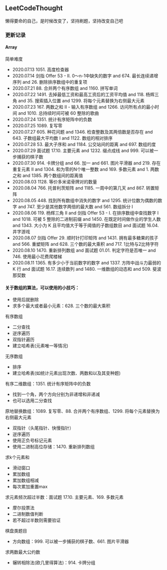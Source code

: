 ## LeetCodeThought

懒得要命的自己，是时候改变了，坚持刷题，坚持改变自己吧

### 更新记录

#### Array

简单难度
+ 2020.07.13 1051. 高度检查器
+ 2020.07.14 剑指 Offer 53 - II. 0～n-1中缺失的数字 and 674. 最长连续递增序列 and 26. 删除排序数组中的重复项
+ 2020.07.21 88. 合并两个有序数组 and 1160. 拼写单词
+ 2020.07.22 1491. 去掉最低工资和最高工资后的工资平均值 and 118. 杨辉三角 and 35. 搜索插入位置 and 1299. 将每个元素替换为右侧最大元素
+ 2020.07.23 167. 两数之和 II - 输入有序数组 and 1266. 访问所有点的最小时间 and 1010. 总持续时间可被 60 整除的歌曲
+ 2020.07.24 1351. 统计有序矩阵中的负数
+ 2020.07.25 1089. 复写零
+ 2020.07.27 605. 种花问题 and 1346. 检查整数及其两倍数是否存在 and 643. 子数组最大平均数 I and 1122. 数组的相对排序
+ 2020.07.28 53. 最大子序和 and 1184. 公交站间的距离 and 697. 数组的度
+ 2020.07.29 面试题 17.10. 主要元素 and 1232. 缀点成线 and 999. 可以被一步捕获的棋子数
+ 2020.07.30 914. 卡牌分组 and 66. 加一 and 661. 图片平滑器 and 219. 存在重复元素 II and 1304. 和为零的N个唯一整数 and 169. 多数元素 and 1. 两数之和 and 1385. 两个数组间的距离值
+ 2020.08.03 1128. 等价多米诺骨牌对的数量
+ 2020.08.04 766. 托普利茨矩阵 and 1185. 一周中的第几天 and 867. 转置矩阵
+ 2020.08.05 448. 找到所有数组中消失的数字 and 1295. 统计位数为偶数的数字 and 747. 至少是其他数字两倍的最大数 and 561. 数组拆分 I
+ 2020.08.06 119. 杨辉三角 II and 剑指 Offer 53 - I. 在排序数组中查找数字 I and 1018. 可被 5 整除的二进制前缀 and 1450. 在既定时间做作业的学生人数 and 1343. 大小为 K 且平均值大于等于阈值的子数组数目 and 面试题 16.04. 井字游戏
+ 2020.08.07 剑指 Offer 29. 顺时针打印矩阵 and 1431. 拥有最多糖果的孩子 and 566. 重塑矩阵 and 628. 三个数的最大乘积 and 717. 1比特与2比特字符
+ 2020.08.10 1470. 重新排列数组 and 面试题 01.01. 判定字符是否唯一 and 746. 使用最小花费爬楼梯
+ 2020.08.11 1365. 有多少小于当前数字的数字 and 1337. 方阵中战斗力最弱的 K 行 and 面试题 16.17. 连续数列 and 1480. 一维数组的动态和 and 509. 斐波那契数


#### 关于数组的算法，可以使用的小技巧：

+ 使用后就删除
+ 求多个最大或者最小元素：628. 三个数的最大乘积

有序数组
+ 二分查找
+ 逆序遍历
+ 双指针遍历
+ 建立哈希表(元素唯一等情况)

无序数组
+ 排序
+ 建立哈希表(如统计元素出现次数、两数和以及其变种题)

有序二维数组：1351. 统计有序矩阵中的负数
+ 找到一个角，两个方向分别为非递增和非递减
+ 也可以选用二分查找

原地替换数组：1089. 复写零、88. 合并两个有序数组、1299. 将每个元素替换为右侧最大元素
+ 双指针（头尾指针、快慢指针）
+ 逆序遍历
+ 使用正负号标记元素
+ 使用二进制高位存储：1470. 重新排列数组

求k个元素和
+ 滑动窗口
+ 累加数组
+ 累加数组相减
+ 每次累加重置max

求元素频次超过半数：面试题 17.10. 主要元素、169. 多数元素
+ 摩尔投票法
+ 二进制数值判断
+ 若不超过半数则需要验证

棋盘类题目
+ 方向数组：999. 可以被一步捕获的棋子数、661. 图片平滑器

求两数最大公约数
+ 辗转相除法(欧几里得算法)：914. 卡牌分组
